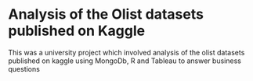 # Analysis of the Olist datasets published on Kaggle
 This was a university project which involved analysis of the olist datasets published on kaggle using MongoDb, R and Tableau to answer business questions
